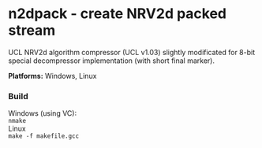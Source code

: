 # n2dpack - create NRV2d packed stream

UCL NRV2d algorithm compressor (UCL v1.03) slightly modificated for 8-bit special decompressor implementation (with short final marker).

**Platforms:** Windows, Linux

### Build

Windows (using VC):<br>
`nmake`<br>
Linux<br>
`make -f makefile.gcc`